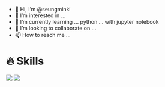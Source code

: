 - 👋 Hi, I’m @seungminki
- 👀 I’m interested in ...
- 🌱 I’m currently learning ... python ... with jupyter notebook
- 💞️ I’m looking to collaborate on ...
- 📫 How to reach me ...

# :fire: Skills
<img src="https://img.shields.io/badge/Android-3DDC84?style=flat-square&logo=Android&logoColor=white"/></a>
<img src="https://img.shields.io/badge/Jupyter-F37626?style=flat-square&logo=Jupyter&logoColor=white"/></a>


<!---
seungminki/seungminki is a ✨ special ✨ repository because its `README.md` (this file) appears on your GitHub profile.
You can click the Preview link to take a look at your changes.
--->
